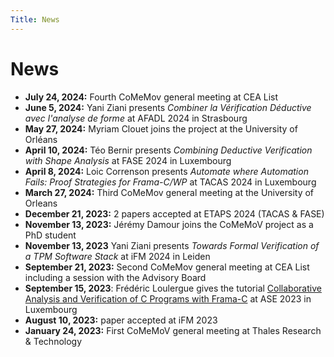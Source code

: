 ```yaml
---
Title: News
---
```


# News

- **July 24, 2024:** Fourth CoMeMov general meeting at CEA List
- **June 5, 2024:** Yani Ziani presents _Combiner la Vérification Déductive avec l'analyse de forme_ at AFADL 2024 in Strasbourg
- **May 27, 2024:** Myriam Clouet joins the project at the University of Orléans
- **April 10, 2024:** Téo Bernir presents _Combining Deductive Verification with Shape Analysis_ at FASE 2024 in Luxembourg
- **April 8, 2024:** Loic Correnson presents _Automate where Automation Fails: Proof Strategies for Frama-C/WP_ at TACAS 2024 in Luxembourg
- **March 27, 2024:** Third CoMeMov general meeting at the University of Orleans
- **December 21, 2023:** 2 papers accepted at ETAPS 2024 (TACAS & FASE)
- **November 13, 2023:** Jérémy Damour joins the CoMeMoV project as a PhD student
- **November 13, 2023** Yani Ziani presents _Towards Formal Verification of a TPM Software Stack_ at iFM 2024 in Leiden
- **September 21, 2023:** Second CoMeMov general meeting at CEA List including a session with the Advisory Board
- **September 15, 2023**: Frédéric Loulergue gives the tutorial [Collaborative Analysis and Verification of C Programs with Frama-C](https://conf.researchr.org/track/ase-2023/ase-2023-tutorials) at ASE 2023 in Luxembourg
- **August 10, 2023:** paper accepted at iFM 2023
- **January 24, 2023:** First CoMeMoV general meeting at Thales Research & Technology
